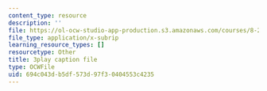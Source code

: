 ```yaml
---
content_type: resource
description: ''
file: https://ol-ocw-studio-app-production.s3.amazonaws.com/courses/8-286-the-early-universe-fall-2013/694c043db5df573d97f30404553c4235_tJ2AJJMcQXs.vtt
file_type: application/x-subrip
learning_resource_types: []
resourcetype: Other
title: 3play caption file
type: OCWFile
uid: 694c043d-b5df-573d-97f3-0404553c4235
---
```

